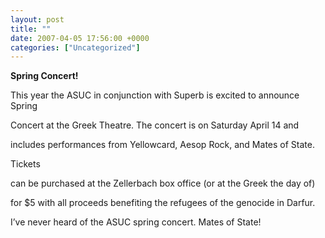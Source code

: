 ```yaml
---
layout: post
title: ""
date: 2007-04-05 17:56:00 +0000
categories: ["Uncategorized"]
---
```


**Spring Concert!**

This year the ASUC in conjunction with Superb is excited to announce Spring

Concert at the Greek Theatre.  The concert is on Saturday April 14 and

includes performances from Yellowcard, Aesop Rock, and Mates of State.

Tickets

can be purchased at the Zellerbach box office (or at the Greek the day of)

for $5 with all proceeds benefiting the refugees of the genocide in Darfur.

I’ve never heard of the ASUC spring concert. Mates of State!